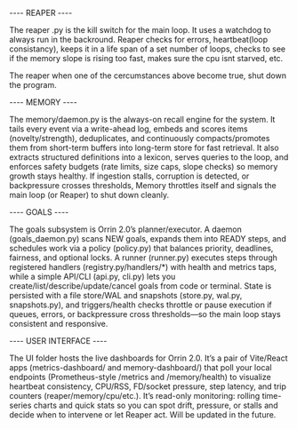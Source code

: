 




---- REAPER ----

The reaper .py is the kill switch for the main loop. It uses a watchdog to always run in the backround. Reaper checks for errors, heartbeat(loop consistancy), keeps it in a life span of a set number of loops, checks to see if the memory slope is rising too fast, makes sure the cpu isnt starved, etc. 

The reaper when one of the cercumstances above become true, shut down the program. 

---- MEMORY ----

The memory/daemon.py is the always-on recall engine for the system. It tails every event via a write-ahead log, embeds and scores items (novelty/strength), deduplicates, and continuously compacts/promotes them from short-term buffers into long-term store for fast retrieval. It also extracts structured definitions into a lexicon, serves queries to the loop, and enforces safety budgets (rate limits, size caps, slope checks) so memory growth stays healthy. If ingestion stalls, corruption is detected, or backpressure crosses thresholds, Memory throttles itself and signals the main loop (or Reaper) to shut down cleanly.

---- GOALS ----

The goals subsystem is Orrin 2.0’s planner/executor. A daemon (goals_daemon.py) scans NEW goals, expands them into READY steps, and schedules work via a policy (policy.py) that balances priority, deadlines, fairness, and optional locks. A runner (runner.py) executes steps through registered handlers (registry.py/handlers/*) with health and metrics taps, while a simple API/CLI (api.py, cli.py) lets you create/list/describe/update/cancel goals from code or terminal. State is persisted with a file store/WAL and snapshots (store.py, wal.py, snapshots.py), and triggers/health checks throttle or pause execution if queues, errors, or backpressure cross thresholds—so the main loop stays consistent and responsive.

---- USER INTERFACE ----

The UI folder hosts the live dashboards for Orrin 2.0. It’s a pair of Vite/React apps (metrics-dashboard/ and memory-dashboard/) that poll your local endpoints (Prometheus-style /metrics and /memory/health) to visualize heartbeat consistency, CPU/RSS, FD/socket pressure, step latency, and trip counters (reaper/memory/cpu/etc.). It’s read-only monitoring: rolling time-series charts and quick stats so you can spot drift, pressure, or stalls and decide when to intervene or let Reaper act. Will be updated in the future. 